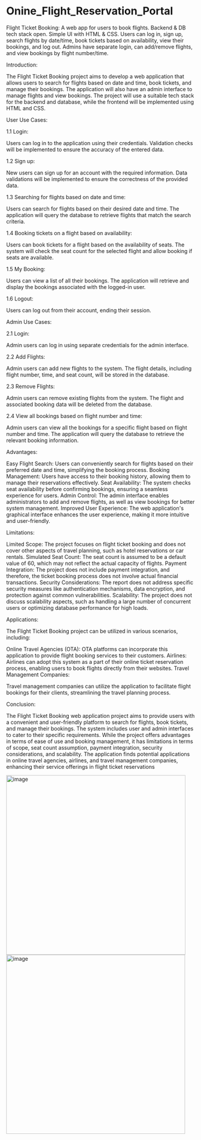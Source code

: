 # Onine_Flight_Reservation_Portal
Flight Ticket Booking: A web app for users to book flights. Backend &amp; DB tech stack open. Simple UI with HTML &amp; CSS. Users can log in, sign up, search flights by date/time, book tickets based on availability, view their bookings, and log out. Admins have separate login, can add/remove flights, and view bookings by flight number/time.



Introduction:

The Flight Ticket Booking project aims to develop a web application that allows users to search for flights based on date and time, book tickets, and manage their bookings. The application will also have an admin interface to manage flights and view bookings. The project will use a suitable tech stack for the backend and database, while the frontend will be implemented using HTML and CSS.


User Use Cases:

1.1 Login:

Users can log in to the application using their credentials.
Validation checks will be implemented to ensure the accuracy of the entered data.

1.2 Sign up:

New users can sign up for an account with the required information.
Data validations will be implemented to ensure the correctness of the provided data.

1.3 Searching for flights based on date and time:

Users can search for flights based on their desired date and time.
The application will query the database to retrieve flights that match the search criteria.

1.4 Booking tickets on a flight based on availability:

Users can book tickets for a flight based on the availability of seats.
The system will check the seat count for the selected flight and allow booking if seats are available.

1.5 My Booking:

Users can view a list of all their bookings.
The application will retrieve and display the bookings associated with the logged-in user.

1.6 Logout:

Users can log out from their account, ending their session.


Admin Use Cases:

2.1 Login:

Admin users can log in using separate credentials for the admin interface.

2.2 Add Flights:

Admin users can add new flights to the system.
The flight details, including flight number, time, and seat count, will be stored in the database.

2.3 Remove Flights:

Admin users can remove existing flights from the system.
The flight and associated booking data will be deleted from the database.

2.4 View all bookings based on flight number and time:

Admin users can view all the bookings for a specific flight based on flight number and time.
The application will query the database to retrieve the relevant booking information.


Advantages:

Easy Flight Search: Users can conveniently search for flights based on their preferred date and time, simplifying the booking process.
Booking Management: Users have access to their booking history, allowing them to manage their reservations effectively.
Seat Availability: The system checks seat availability before confirming bookings, ensuring a seamless experience for users.
Admin Control: The admin interface enables administrators to add and remove flights, as well as view bookings for better system management.
Improved User Experience: The web application's graphical interface enhances the user experience, making it more intuitive and user-friendly.


Limitations:

Limited Scope:		The project focuses on flight ticket booking and does not cover other aspects of travel planning, such as hotel reservations or car rentals.
Simulated Seat Count:		 The seat count is assumed to be a default value of 60, which may not reflect the actual capacity of flights.
Payment Integration:		 The project does not include payment integration, and therefore, the ticket booking process does not involve actual financial transactions.
Security Considerations:		 The report does not address specific security measures like authentication mechanisms, data encryption, and protection against common vulnerabilities.
Scalability:		 The project does not discuss scalability aspects, such as handling a large number of concurrent users or optimizing database performance for high loads.


Applications:

The Flight Ticket Booking project can be utilized in various scenarios, including:

Online Travel Agencies (OTA): OTA platforms can incorporate this application to provide flight booking services to their customers.
Airlines: Airlines can adopt this system as a part of their online ticket reservation process, enabling users to book flights directly from their websites.
Travel Management Companies:

Travel management companies can utilize the application to facilitate flight bookings for their clients, streamlining the travel planning process.


Conclusion:

The Flight Ticket Booking web application project aims to provide users with a convenient and user-friendly platform to search for flights, book tickets, and manage their bookings. The system includes user and admin interfaces to cater to their specific requirements. While the project offers advantages in terms of ease of use and booking management, it has limitations in terms of scope, seat count assumption, payment integration, security considerations, and scalability. The application finds potential applications in online travel agencies, airlines, and travel management companies, enhancing their service offerings in flight ticket reservations



<img width="479" alt="image" src="https://github.com/RamyaJillellamudi/Onine_Flight_Reservation_Portal/assets/126648225/9ccc428a-4e7f-4a25-b9a3-94e5839c759c">


<img width="478" alt="image" src="https://github.com/RamyaJillellamudi/Onine_Flight_Reservation_Portal/assets/126648225/35de0bb3-c39c-4041-8667-c50385efe2e4">


